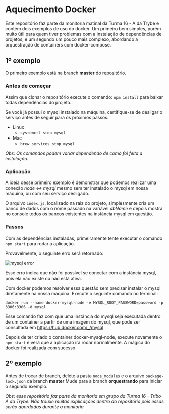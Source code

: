 #  Aquecimento Docker
Este repositório faz parte da monitoria matinal da Turma 16 - A da Trybe e contém dois exemplos de uso do docker. Um primeiro bem simples, porém muito útil para quem tiver problemas com a instalação de dependências de projetos, e um segundo um pouco mais complexo, abordando a orquestração de containers com docker-compose.

## 1º exemplo
O primeiro exemplo está na branch **master** do repositório.

### Antes de começar
Assim que clonar o repositório execute o comando: ```npm install``` para baixar todas dependências do projeto.

Se você já possui o mysql instalado na máquina, certifique-se de desligar o serviço antes de seguir para os próximos passos.

- Linux
  - `systemctl stop mysql`
- Mac
  - `brew services stop mysql`

*Obs: Os comandos podem variar dependendo de como foi feita a instalação.*

### Aplicação
A ideia desse primeiro exemplo é demonstrar que podemos realizar uma conexão *node <-> mysql* mesmo sem ter instalado o mysql em nossa máquina, ou com seu serviço desligado.

O arquivo `index.js`, localizado na raiz do projeto, simplesmente cria um banco de dados com o nome passado na variável *dbName* e depois mostra no console todos os bancos existentes na instância mysql em questão.

### Passos
Com as dependências instaladas, primeiramente tente executar o comando `npm start` para rodar a aplicação.

Provavelmente, o seguinte erro será retornado:

![mysql error](https://i.ibb.co/myzqnpD/error-Docker-Mysql.png)

Esse erro indica que não foi possível se conectar com a instância mysql, pois ela não existe ou não está ativa.

Com docker podemos resolver essa questão sem precisar instalar o mysql diretamente na nossa máquina.
Execute o seguinte comando no terminal:

`docker run --name docker-mysql-node -e MYSQL_ROOT_PASSWORD=password -p 3306:3306 -d mysql`

Esse comando faz com que uma instância do mysql seja executada dentro de um container a partir de uma imagem do mysql, que pode ser consultada em https://hub.docker.com/_/mysql

Depois de ter criado o container docker-mysql-node, execute novamente o `npm start` e verá que a aplicação ira rodar normalmente. A mágica do docker foi realizada com sucesso.

## 2º exemplo
Antes de trocar de branch, delete a pasta `node_modules` e o arquivo `package-lock.json` da branch **master**
Mude para a branch **orquestrando** para iniciar o segundo exemplo.

*Obs: esse repositório faz parte da monitoria em grupo da Turma 16 - Tribo A da Trybe. Não trouxe muitas explicações dentro do repositório pois essas serão abordadas durante a monitoria*
